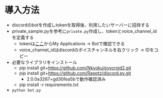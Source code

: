# 導入方法
- discordのbotを作成しtokenを取得後、利用したいサーバーに招待する
- private_sample.pyを参考に`private.py`作成し、tokenとvoice_channel_idを定義する
  - tokenは[ここ](https://discord.com/developers/applications)からMy Applications -> Botで確認できる
  - voice_channel_idはdiscordのボイスチャンネルを右クリック -> IDをコピー
- 必要なライブラリをインストール
    - pip install git+https://github.com/Nkyoku/pyvcroid2.git
    - pip install git+https://github.com/Rapptz/discord.py.git
      - 2.0.0a3267+gd30fea5bで動作確認済み
    - pip install -r requirements.txt
- `python bot.py`
